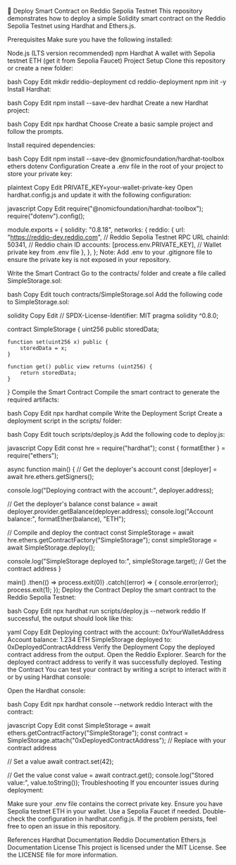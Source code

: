 🚀 Deploy Smart Contract on Reddio Sepolia Testnet
This repository demonstrates how to deploy a simple Solidity smart contract on the Reddio Sepolia Testnet using Hardhat and Ethers.js.

Prerequisites
Make sure you have the following installed:

Node.js (LTS version recommended)
npm
Hardhat
A wallet with Sepolia testnet ETH (get it from Sepolia Faucet)
Project Setup
Clone this repository or create a new folder:

bash
Copy
Edit
mkdir reddio-deployment
cd reddio-deployment
npm init -y
Install Hardhat:

bash
Copy
Edit
npm install --save-dev hardhat
Create a new Hardhat project:

bash
Copy
Edit
npx hardhat
Choose Create a basic sample project and follow the prompts.

Install required dependencies:

bash
Copy
Edit
npm install --save-dev @nomicfoundation/hardhat-toolbox ethers dotenv
Configuration
Create a .env file in the root of your project to store your private key:

plaintext
Copy
Edit
PRIVATE_KEY=your-wallet-private-key
Open hardhat.config.js and update it with the following configuration:

javascript
Copy
Edit
require("@nomicfoundation/hardhat-toolbox");
require("dotenv").config();

module.exports = {
  solidity: "0.8.18",
  networks: {
    reddio: {
      url: "https://reddio-dev.reddio.com", // Reddio Sepolia Testnet RPC URL
      chainId: 50341,                      // Reddio chain ID
      accounts: [process.env.PRIVATE_KEY], // Wallet private key from .env file
    },
  },
};
Note: Add .env to your .gitignore file to ensure the private key is not exposed in your repository.

Write the Smart Contract
Go to the contracts/ folder and create a file called SimpleStorage.sol:

bash
Copy
Edit
touch contracts/SimpleStorage.sol
Add the following code to SimpleStorage.sol:

solidity
Copy
Edit
// SPDX-License-Identifier: MIT
pragma solidity ^0.8.0;

contract SimpleStorage {
    uint256 public storedData;

    function set(uint256 x) public {
        storedData = x;
    }

    function get() public view returns (uint256) {
        return storedData;
    }
}
Compile the Smart Contract
Compile the smart contract to generate the required artifacts:

bash
Copy
Edit
npx hardhat compile
Write the Deployment Script
Create a deployment script in the scripts/ folder:

bash
Copy
Edit
touch scripts/deploy.js
Add the following code to deploy.js:

javascript
Copy
Edit
const hre = require("hardhat");
const { formatEther } = require("ethers");

async function main() {
  // Get the deployer's account
  const [deployer] = await hre.ethers.getSigners();

  console.log("Deploying contract with the account:", deployer.address);

  // Get the deployer's balance
  const balance = await deployer.provider.getBalance(deployer.address);
  console.log("Account balance:", formatEther(balance), "ETH");

  // Compile and deploy the contract
  const SimpleStorage = await hre.ethers.getContractFactory("SimpleStorage");
  const simpleStorage = await SimpleStorage.deploy();

  console.log("SimpleStorage deployed to:", simpleStorage.target); // Get the contract address
}

main()
  .then(() => process.exit(0))
  .catch((error) => {
    console.error(error);
    process.exit(1);
  });
Deploy the Contract
Deploy the smart contract to the Reddio Sepolia Testnet:

bash
Copy
Edit
npx hardhat run scripts/deploy.js --network reddio
If successful, the output should look like this:

yaml
Copy
Edit
Deploying contract with the account: 0xYourWalletAddress
Account balance: 1.234 ETH
SimpleStorage deployed to: 0xDeployedContractAddress
Verify the Deployment
Copy the deployed contract address from the output.
Open the Reddio Explorer.
Search for the deployed contract address to verify it was successfully deployed.
Testing the Contract
You can test your contract by writing a script to interact with it or by using Hardhat console:

Open the Hardhat console:

bash
Copy
Edit
npx hardhat console --network reddio
Interact with the contract:

javascript
Copy
Edit
const SimpleStorage = await ethers.getContractFactory("SimpleStorage");
const contract = SimpleStorage.attach("0xDeployedContractAddress"); // Replace with your contract address

// Set a value
await contract.set(42);

// Get the value
const value = await contract.get();
console.log("Stored value:", value.toString());
Troubleshooting
If you encounter issues during deployment:

Make sure your .env file contains the correct private key.
Ensure you have Sepolia testnet ETH in your wallet. Use a Sepolia Faucet if needed.
Double-check the configuration in hardhat.config.js.
If the problem persists, feel free to open an issue in this repository.

References
Hardhat Documentation
Reddio Documentation
Ethers.js Documentation
License
This project is licensed under the MIT License. See the LICENSE file for more information.
